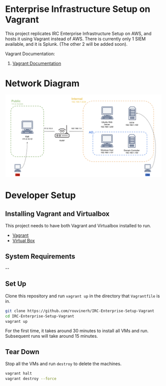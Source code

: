 # Enterprise Infrastructure Setup on Vagrant 
This project replicates IRC Enterprise Infrastructure Setup on AWS, and hosts it using Vagrant instead of AWS. There is currently only 1 SIEM available, and it is Splunk. (The other 2 will be added soon).

Vagrant Documentation:
1. [Vagrant Documentation](https://developer.hashicorp.com/vagrant/docs)

# Network Diagram
<img title="Network Diagram" alt="Alt text" src="/Images/network_diagram.png">

# Developer Setup
## Installing Vagrant and Virtualbox
This project needs to have both Vagrant and Virtualbox installed to run.
- [Vagrant](https://developer.hashicorp.com/vagrant/downloads)
- [Virtual Box](https://www.virtualbox.org/wiki/Downloads)

## System Requirements
--

## Set Up
Clone this repository and run `vagrant up` in the directory that `Vagrantfile` is in. 
```bash
git clone https://github.com/rouvinerh/IRC-Enterprise-Setup-Vagrant
cd IRC-Enterprise-Setup-Vagrant
vagrant up
```
For the first time, it takes around 30 minutes to install all VMs and run. Subsequent runs will take around 15 minutes.

## Tear Down
Stop all the VMs and run `destroy` to delete the machines.
```bash
vagrant halt
vagrant destroy --force
```


